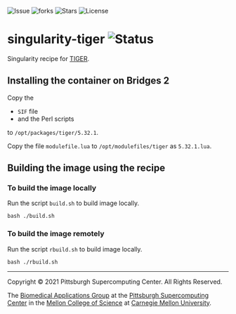 ![Issue](https://img.shields.io/github/issues/pscedu/singularity-tiger)
![forks](https://img.shields.io/github/forks/pscedu/singularity-tiger)
![Stars](https://img.shields.io/github/stars/pscedu/singularity-tiger)
![License](https://img.shields.io/github/license/pscedu/singularity-tiger)

# singularity-tiger ![Status](https://github.com/pscedu/singularity-tiger/actions/workflows/main.yml/badge.svg)

Singularity recipe for [TIGER](https://github.com/sandialabs/TIGER).

## Installing the container on Bridges 2
Copy the

* `SIF` file
* and the Perl scripts

to `/opt/packages/tiger/5.32.1`.

Copy the file `modulefile.lua` to `/opt/modulefiles/tiger` as `5.32.1.lua`.

## Building the image using the recipe
### To build the image locally
Run the script `build.sh` to build image locally.

```
bash ./build.sh
```

### To build the image remotely
Run the script `rbuild.sh` to build image locally.

```
bash ./rbuild.sh
```

---
Copyright © 2021 Pittsburgh Supercomputing Center. All Rights Reserved.

The [Biomedical Applications Group](https://www.psc.edu/biomedical-applications/) at the [Pittsburgh Supercomputing
Center](http://www.psc.edu) in the [Mellon College of Science](https://www.cmu.edu/mcs/) at [Carnegie Mellon University](http://www.cmu.edu).


